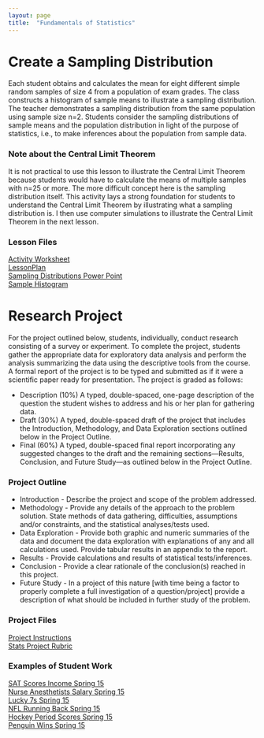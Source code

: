 ```yaml
---
layout: page
title:  "Fundamentals of Statistics"
---
```


# Create a Sampling Distribution

Each student obtains and calculates the mean for eight different simple random samples of size 4 from a population of exam grades. The class constructs a histogram of sample means to illustrate a sampling distribution. The teacher demonstrates a sampling distribution from the same population using sample size n=2. Students consider the sampling distributions of sample means and the population distribution in light of the purpose of statistics, i.e., to make inferences about the population from sample data.

### Note about the Central Limit Theorem

It is not practical to use this lesson to illustrate the Central Limit Theorem because students would have to calculate the means of multiple samples with n=25 or more. The more difficult concept here is the sampling distribution itself. This activity lays a strong foundation for students to understand the Central Limit Theorem by illustrating what a sampling distribution is. I then use computer simulations to illustrate the Central Limit Theorem in the next lesson.

### Lesson Files

<a href="https://lisasteaching.github.io/portfolio_teaching/fundamentals_stats/SamplingDistribution_Activity.pdf" target="_blank">Activity Worksheet</a><br/>
<a href="https://lisasteaching.github.io/portfolio_teaching/fundamentals_stats/SamplingDistribution_LessonPlan.pdf" target="_blank">LessonPlan</a><br/>
<a href="https://lisasteaching.github.io/portfolio_teaching/fundamentals_stats/SamplingDistributions.pptx" target="_blank">Sampling Distributions Power Point</a><br/>
<a href="https://lisasteaching.github.io/portfolio_teaching/fundamentals_stats/SamplingDistribution_histogram-243-samples.pdf" target="_blank">Sample Histogram</a>

# Research Project

For the project outlined below, students, individually, conduct research consisting of a survey or experiment. To complete the project, students gather the appropriate data for exploratory data analysis and perform the analysis summarizing the data using the descriptive tools from the course. A formal report of the project is to be typed and submitted as if it were a scientific paper ready for presentation. The project is graded as follows:

* Description (10%) A typed, double-spaced, one-page description of the question the student wishes to address and his or her plan for gathering data.
* Draft (30%) A typed, double-spaced draft of the project that includes the Introduction, Methodology, and Data Exploration sections outlined below in the Project Outline.
* Final (60%) A typed, double-spaced final report incorporating any suggested changes to the draft and the remaining sections—Results, Conclusion, and Future Study—as outlined below in the Project Outline.

### Project Outline

* Introduction - Describe the project and scope of the problem addressed.
* Methodology - Provide any details of the approach to the problem solution. State methods of data gathering, difficulties, assumptions and/or constraints, and the statistical analyses/tests used.
* Data Exploration - Provide both graphic and numeric summaries of the data and document the data exploration with explanations of any and all calculations used. Provide tabular results in an appendix to the report.
* Results - Provide calculations and results of statistical tests/inferences.
* Conclusion - Provide a clear rationale of the conclusion(s) reached in this project.
* Future Study - In a project of this nature [with time being a factor to properly complete a full investigation of a question/project] provide a description of what should be included in further study of the problem.

### Project Files

<a href="https://lisasteaching.github.io/portfolio_teaching/fundamentals_stats/Stats-Project-Instructions.pdf" target="_blank">Project Instructions</a><br/>
<a href="https://lisasteaching.github.io/portfolio_teaching/fundamentals_stats/Stats-Project-Rubric-Spr15.pdf" target="_blank">Stats Project Rubric</a><br/>

### Examples of Student Work

<a href="https://lisasteaching.github.io/portfolio_teaching/fundamentals_stats/SATScoresIncome-Spring15.pdf" target="_blank">SAT Scores Income Spring 15</a><br/>
<a href="https://lisasteaching.github.io/portfolio_teaching/fundamentals_stats/NurseAnesthetistsSalary-Spring15.pdf" target="_blank">Nurse Anesthetists Salary Spring 15</a><br/>
<a href="https://lisasteaching.github.io/portfolio_teaching/fundamentals_stats/Lucky7s-Spring15.pdf" target="_blank">Lucky 7s Spring 15</a><br/>
<a href="https://lisasteaching.github.io/portfolio_teaching/fundamentals_stats/NFLRunningBack-Spring15.pdf" target="_blank">NFL Running Back Spring 15</a><br/>
<a href="https://lisasteaching.github.io/portfolio_teaching/fundamentals_stats/HockeyPeriodScores-Spring15.pdf" target="_blank">Hockey Period Scores Spring 15</a><br/>
<a href="https://lisasteaching.github.io/portfolio_teaching/fundamentals_stats/PenguinWins-Spring15.pdf" target="_blank">Penguin Wins Spring 15</a>
